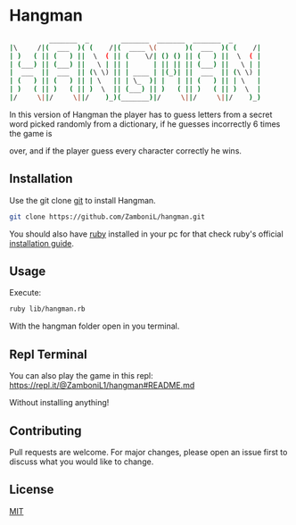 # Hangman
```bash
          _______  _        _______  _______  _______  _
|\     /|(  ___  )( (    /|(  ____ \(       )(  ___  )( (    /|
| )   ( || (   ) ||  \  ( || (    \/| () () || (   ) ||  \  ( |
| (___) || (___) ||   \ | || |      | || || || (___) ||   \ | |
|  ___  ||  ___  || (\ \) || | ____ | |(_)| ||  ___  || (\ \) |
| (   ) || (   ) || | \   || | \_  )| |   | || (   ) || | \   |
| )   ( || )   ( || )  \  || (___) || )   ( || )   ( || )  \  |
|/     \||/     \||/    )_)(_______)|/     \||/     \||/    )_)
```

In this version of Hangman the player has to guess letters from a secret word picked randomly from a dictionary, if he guesses incorrectly 6 times the game is

over, and if the player guess every character correctly he wins.

## Installation

Use the git clone [git](https://git-scm.com/about) to install Hangman.

```bash
git clone https://github.com/ZamboniL/hangman.git
```
You should also have [ruby](https://www.ruby-lang.org/en/about/) installed in your pc for that check ruby's official [installation guide](https://www.ruby-lang.org/en/documentation/installation/).

## Usage
Execute:

```bash
ruby lib/hangman.rb
```

With the hangman folder open in you terminal.

## Repl Terminal

You can also play the game in this repl: https://repl.it/@ZamboniL1/hangman#README.md

Without installing anything!

## Contributing
Pull requests are welcome. For major changes, please open an issue first to discuss what you would like to change.

## License
[MIT](https://choosealicense.com/licenses/mit/)